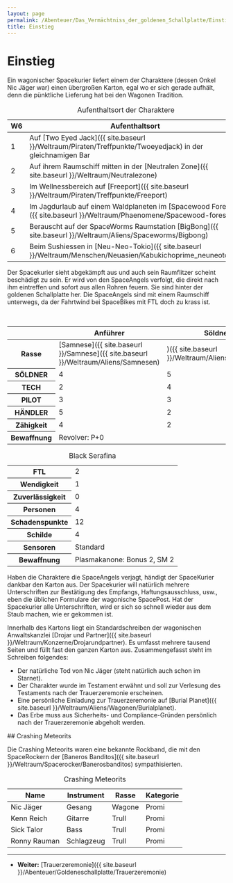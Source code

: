 ```yaml
---
layout: page
permalink: /Abenteuer/Das_Vermächtniss_der_goldenen_Schallplatte/Einstieg
title: Einstieg
---
```



# Einstieg


Ein wagonischer Spacekurier liefert einem der Charaktere (dessen Onkel Nic Jäger war) einen übergroßen Karton, egal wo er sich gerade aufhält, denn die pünktliche Lieferung hat bei den Wagonen Tradition. 

<table>
<caption>Aufenthaltsort der Charaktere</caption>
<thead>
<tr><th>W6</th><th>Aufenthaltsort</th></tr>
</thead>
<tbody>
<tr><td>1</td><td>Auf [Two Eyed Jack]({{ site.baseurl }}/Weltraum/Piraten/Treffpunkte/Twoeyedjack) in der gleichnamigen Bar</td></tr>
<tr><td>2</td><td>Auf ihrem Raumschiff mitten in der [Neutralen Zone]({{ site.baseurl }}/Weltraum/Neutralezone)</td></tr>
<tr><td>3</td><td>Im Wellnessbereich auf [Freeport]({{ site.baseurl }}/Weltraum/Piraten/Treffpunkte/Freeport)</td></tr>
<tr><td>4</td><td>Im Jagdurlaub auf einem Waldplaneten im [Spacewood Forest]({{ site.baseurl }}/Weltraum/Phaenomene/Spacewood-forest)</td></tr>
<tr><td>5</td><td>Berauscht auf der SpaceWorms Raumstation [BigBong]({{ site.baseurl }}/Weltraum/Aliens/Spaceworms/Bigbong)</td></tr>
<tr><td>6</td><td>Beim Sushiessen in [Neu-Neo-Tokio]({{ site.baseurl }}/Weltraum/Menschen/Neuasien/Kabukichoprime_neuneotokio)</td></tr>
</tbody>
</table>
Der Spacekurier sieht abgekämpft aus und auch sein Raumflitzer scheint beschädigt zu sein. Er wird von den SpaceAngels verfolgt, die direkt nach ihm eintreffen und sofort aus allen Rohren feuern. Sie sind hinter der goldenen Schallplatte her. Die SpaceAngels sind mit einem Raumschiff unterwegs, da der Fahrtwind bei SpaceBikes mit FTL doch zu krass ist.

<table>
<caption>SpaceAngels</caption>
<thead>
<tr><th> </th><th>Anführer</th><th>Söldner</th><th>Pilot</th><th>Tech</th></tr>
</thead>
<tbody>
<tr><th>Rasse</th><td>[Samnese]({{ site.baseurl }}/Samnese]({{ site.baseurl }}/Weltraum/Aliens/Samnesen)</Td><td>)({{ site.baseurl }}/Weltraum/Aliens/Samnesen)</td><td>[Samnese]({{ site.baseurl }}/Samnese]({{ site.baseurl }}/Weltraum/Aliens/Samnesen)</Td><td>)({{ site.baseurl }}/Weltraum/Aliens/Samnesen)</td></tr>
<tr><th>SÖLDNER</th><td>4</td><td>5</td><td>3</td><td>2</td></tr>
<tr><th>TECH</th><td>2</td><td>4</td><td>4</td><td>5</td></tr>
<tr><th>PILOT</th><td>3</td><td>3</td><td>5</td><td>4</td></tr>
<tr><th>HÄNDLER</th><td>5</td><td>2</td><td>2</td><td>3</td></tr>
<tr><th>Zähigkeit</th><td>4</td><td>2</td><td>2</td><td>2</td></tr>
<tr><th>Bewaffnung</th><td colspan="4">Revolver: P+0</td></tr>
</tbody>
</table>
<table data-type="raumschiff">
<caption>Black Serafina</caption>
<tbody>
<tr><th>FTL</th><td>2</td></tr>
<tr><th>Wendigkeit</th><td>1</td></tr>
<tr><th>Zuverlässigkeit</th><td>0</td></tr>
<tr><th>Personen</th><td>4</td></tr>
<tr><th>Schadenspunkte</th><td>12</td></tr>
<tr><th>Schilde</th><td>4</td></tr>
<tr><th>Sensoren</th><td>Standard</td></tr>
<tr><th>Bewaffnung</th><td>Plasmakanone: Bonus 2, SM 2</td></tr>
</tbody>
</table>
Haben die Charaktere die SpaceAngels verjagt, händigt der SpaceKurier dankbar den Karton aus. Der Spacekurier will natürlich mehrere Unterschriften zur Bestätigung des Empfangs, Haftungsausschluss, usw., eben die üblichen Formulare der wagonische SpacePost. Hat der Spacekurier alle Unterschriften, wird er sich so schnell wieder aus dem Staub machen, wie er gekommen ist.

Innerhalb des Kartons liegt ein Standardschreiben der wagonischen Anwaltskanzlei [Drojar und Partner]({{ site.baseurl }}/Weltraum/Konzerne/Drojarundpartner). Es umfasst mehrere tausend Seiten und füllt fast den ganzen Karton aus. Zusammengefasst steht im Schreiben folgendes:

- Der natürliche Tod von Nic Jäger (steht natürlich auch schon im Starnet).
- Der Charakter wurde im Testament erwähnt und soll zur Verlesung des Testaments nach der Trauerzeremonie erscheinen.
- Eine persönliche Einladung zur Trauerzeremonie auf [Burial Planet]({{ site.baseurl }}/Weltraum/Aliens/Wagonen/Burialplanet).
- Das Erbe muss aus Sicherheits- und Compliance-Gründen persönlich nach der Trauerzeremonie abgeholt werden.


<aside>
<div class="hinweis">
## Crashing Meteorits

Die Crashing Meteorits waren eine bekannte Rockband, die mit den SpaceRockern der [Baneros Banditos]({{ site.baseurl }}/Weltraum/Spacerocker/Banerosbanditos) sympathisierten.

<table data-order="cols" data-type="slc">
<caption>Crashing Meteorits</caption>
<thead>
<tr><th>Name</th><th>Instrument</th><th>Rasse</th><th>Kategorie</th></tr>
</thead>
<tbody>
<tr><td>Nic Jäger</td><td>Gesang</td><td>Wagone</td><td>Promi</td></tr>
<tr><td>Kenn Reich</td><td>Gitarre</td><td>Trull</td><td>Promi</td></tr>
<tr><td>Sick Talor</td><td>Bass</td><td>Trull</td><td>Promi</td></tr>
<tr><td>Ronny Rauman</td><td>Schlagzeug</td><td>Trull</td><td>Promi</td></tr>
</tbody>
</table>
</div>
</aside>

***

- **Weiter:** [Trauerzeremonie]({{ site.baseurl }}/Abenteuer/Goldeneschallplatte/Trauerzeremonie)



